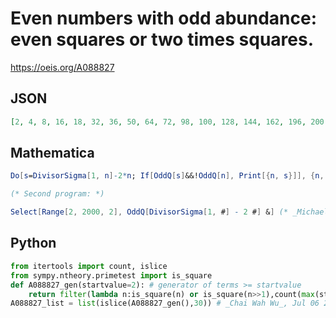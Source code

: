 # Even numbers with odd abundance: even squares or two times squares\.
https://oeis.org/A088827
## JSON
```JSON
[2, 4, 8, 16, 18, 32, 36, 50, 64, 72, 98, 100, 128, 144, 162, 196, 200, 242, 256, 288, 324, 338, 392, 400, 450, 484, 512, 576, 578, 648, 676, 722, 784, 800, 882, 900, 968, 1024, 1058, 1152, 1156, 1250, 1296, 1352, 1444, 1458, 1568, 1600, 1682, 1764, 1800, 1922]
```
## Mathematica
```Mathematica
Do[s=DivisorSigma[1, n]-2*n; If[OddQ[s]&&!OddQ[n], Print[{n, s}]], {n, 1, 1000}]
```
```Mathematica
(* Second program: *)
```
```Mathematica
Select[Range[2, 2000, 2], OddQ[DivisorSigma[1, #] - 2 #] &] (* _Michael De Vlieger_, May 14 2017 *)
```
## Python
```Python
from itertools import count, islice
from sympy.ntheory.primetest import is_square
def A088827_gen(startvalue=2): # generator of terms >= startvalue
    return filter(lambda n:is_square(n) or is_square(n>>1),count(max(startvalue+(startvalue&1),2),2))
A088827_list = list(islice(A088827_gen(),30)) # _Chai Wah Wu_, Jul 06 2023
```
